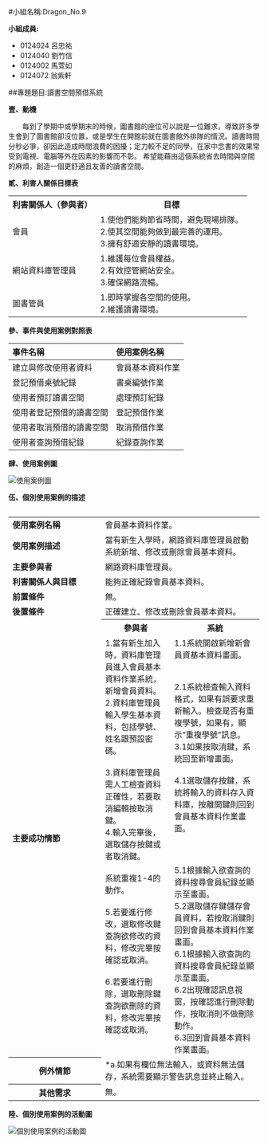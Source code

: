 #小組名稱:Dragon_No.9

**小組成員:**

- 0124024 呂忠祐
- 0124040 劉竹信
- 0124002 馬萱如
- 0124072 翁紫軒

##專題題目:讀書空間預借系統

**壹、動機**

　　每到了學期中或學期末的時候，圖書館的座位可以說是一位難求，導致許多學生會到了圖書館卻沒位置，或是學生在開館前就在圖書館外排隊的情況。讀書時間分秒必爭，卻因此造成時間浪費的困擾；定力較不足的同學，在家中念書的效果常受到電視、電腦等外在因素的影響而不彰。
希望能藉由這個系統省去時間與空間的麻煩，創造一個更舒適且友善的讀書空間。

**貳、利害人關係目標表**

<table border="0">
  <tr>
    <th>利害關係人（參與者）</th>
    <th>目標</th>
  </tr>
  <tr>
    <td>會員</td>
    <td>
      1.使他們能夠節省時間，避免現場排隊。<br>
      2.使其空間能夠做到最完善的運用。<br>
      3.擁有舒適安靜的讀書環境。</td>
  </tr>
  <tr>
    <td>網站資料庫管理員</td>
    <td>
      1.維護每位會員權益。<br>
    	2.有效控管網站安全。<br>
      3.確保網路流暢。</td>
  </tr>
  <tr>
    <td>圖書管員</td>
    <td>
      1.即時掌握各空間的使用。<br>
      2.維護讀書環境。</td>
  </tr>
</table>

**參、事件與使用案例對照表**

| 事件名稱                 | 使用案例名稱     |
|:-------------------------|:-----------------|
| 建立與修改使用者資料     | 會員基本資料作業 |
| 登記預借桌號紀錄         | 書桌編號作業     |
| 使用者預訂讀書空間       | 處理預訂紀錄     |
| 使用者登記預借的讀書空間 | 登記預借作業     |
| 使用者取消預借的讀書空間 | 取消預借作業     |
| 使用者查詢預借紀錄       | 紀錄查詢作業     |

**肆、使用案例圖**

<p><img src="http://i.imgur.com/lgm7Xo4.png?1" title="使用案例圖" /></p>

**伍、個別使用案例的描述**

<table border="0" align="left">
  <tr>
    <td width="170"><b>使用案例名稱</b></td>
    <td colspan=2>會員基本資料作業。</td>
  </tr>
  <tr>
    <td><b>使用案例描述</b></td>
    <td colspan=2>當有新生入學時，網路資料庫管理員啟動系統新增、修改或刪除會員基本資料。</td>
  </tr>
  <tr>
    <td><b>主要參與者</b></td>
    <td colspan=2>網路資料庫管理員。</td>
  </tr>    
  <tr>
    <td><b>利害關係人與目標</b></td>
    <td colspan=2>能夠正確紀錄會員基本資料。</td>
  </tr>  
  <tr>
    <td><b>前置條件</b></td>
    <td colspan=2>無。</td>
  </tr>   
  <tr>
    <td><b>後置條件</b></td>
    <td colspan=2>正確建立、修改或刪除會員基本資料。</td>
  </tr>       
  <tr>
    <td rowspan=2><b>主要成功情節</b></td>
    <th>參與者</th>
    <th>系統</th>
  </tr>       
  <tr align="left" valign="top">
    <td>1.當有新生加入時，資料庫管理員進入會員基本資料作業系統，新增會員資料。<br>
        2.資料庫管理員輸入學生基本資料，包括學號、姓名跟預設密碼。<br><br>
        3.資料庫管理員需人工檢查資料正確性，若要取消編輯按取消鍵。<br>
        4.輸入完畢後，選取儲存按鍵或者取消鍵。<br><br>
        系統重複1-4的動作。<br><br>
        5.若要進行修改，選取修改鍵查詢欲修改的資料，修改完畢按確認或取消。<br><br>
        6.若要進行刪除，選取刪除鍵查詢欲刪除的資料，修改完畢按確認或取消。<br>
    </td>
    <td>1.1系統開啟新增新會員資基本資料畫面。<br><br><br>
        2.1系統檢查輸入資料格式，如果有誤要求重新輸入。檢查是否有重複學號，如果有，顯示”重複學號”訊息。<br>
        3.1如果按取消鍵，系統回至新增畫面。<br><br>
        4.1選取儲存按鍵，系統將輸入的資料存入資料庫，按離開鍵則回到會員基本資料作業畫面。<br><br><br><br>
        5.1根據輸入欲查詢的資料搜尋會員紀錄並顯示至畫面。<br>
        5.2選取儲存鍵儲存會員資料，若按取消鍵則回到會員基本資料作業畫面。<br>
        6.1根據輸入欲查詢的資料搜尋會員紀錄並顯示至畫面。<br>
        6.2出現確認訊息視窗，按確認進行刪除動作，按取消則不做刪除動作。<br>
        6.3回到會員基本資料作業畫面。<br>
    </td>
  </tr> 
  <tr>
    <th>例外情節</th>
    <td colspan=2>*a.如果有欄位無法輸入，或資料無法儲存，系統需要顯示警告訊息並終止輸入。</td>
  </tr>  
  <tr>
    <th>其他需求</th>
    <td colspan=2>無。</td>
  </tr>  
</table>
  
**陸、個別使用案例的活動圖**

<p><img src="http://i.imgur.com/VEPMri8.png?1" title="個別使用案例的活動圖" /></p>
